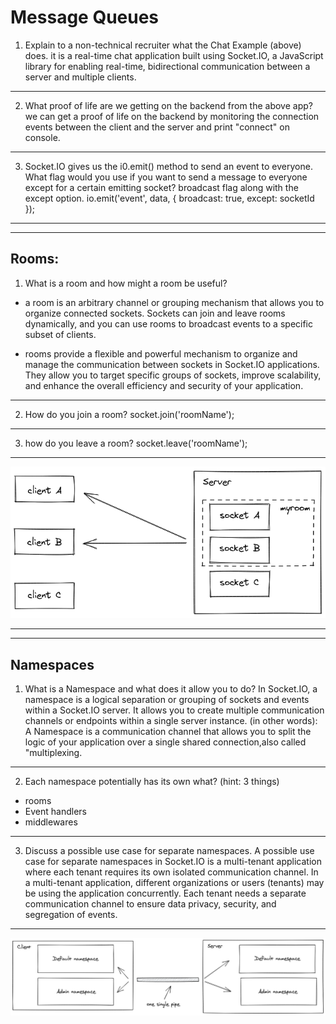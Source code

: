 # Message Queues

1. Explain to a non-technical recruiter what the Chat Example (above) does.
it is a real-time chat application built using Socket.IO, a JavaScript library for enabling real-time, bidirectional communication between a server and multiple clients.
_ _ _
2. What proof of life are we getting on the backend from the above app?
we can get a proof of life on the backend by monitoring the connection events between the client and the server and print "connect" on console.
_ _ _
3. Socket.IO gives us the i0.emit() method to send an event to everyone. What flag would you use if you want to send a message to everyone except for a certain emitting socket?
 broadcast flag along with the except option.
 io.emit('event', data, { broadcast: true, except: socketId });
_ _ _
_ _ _
## Rooms:
1. What is a room and how might a room be useful?
- a room is an arbitrary channel or grouping mechanism that allows you to organize connected sockets. Sockets can join and leave rooms dynamically, and you can use rooms to broadcast events to a specific subset of clients.

-  rooms provide a flexible and powerful mechanism to organize and manage the communication between sockets in Socket.IO applications. They allow you to target specific groups of sockets, improve scalability, and enhance the overall efficiency and security of your application.

_ _ _ 
2. How do you join a room?
socket.join('roomName');
_ _ _
3. how do you leave a room?
socket.leave('roomName');

_ _ _
![rooms](./rooms.png)
_ _ _
_ _ _
## Namespaces
1. What is a Namespace and what does it allow you to do?
In Socket.IO, a namespace is a logical separation or grouping of sockets and events within a Socket.IO server. It allows you to create multiple communication channels or endpoints within a single server instance.
(in other words): A Namespace is a communication channel that allows you to split the logic of your application over a single shared connection,also called "multiplexing.
_ _ _
2. Each namespace potentially has its own what? (hint: 3 things)
- rooms
- Event handlers
- middlewares
_ _ _
3. Discuss a possible use case for separate namespaces.
A possible use case for separate namespaces in Socket.IO is a multi-tenant application where each tenant requires its own isolated communication channel.
In a multi-tenant application, different organizations or users (tenants) may be using the application concurrently. Each tenant needs a separate communication channel to ensure data privacy, security, and segregation of events.
_ _ _
![name spaces](./namespaces.png)










